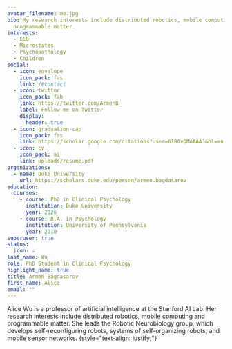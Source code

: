 ```yaml
---
avatar_filename: me.jpg
bio: My research interests include distributed robotics, mobile computing and
  programmable matter.
interests:
  - EEG
  - Microstates
  - Psychopathology
  - Children
social:
  - icon: envelope
    icon_pack: fas
    link: /#contact
  - icon: twitter
    icon_pack: fab
    link: https://twitter.com/ArmenB_
    label: Follow me on Twitter
    display:
      header: true
  - icon: graduation-cap
    icon_pack: fas
    link: https://scholar.google.com/citations?user=6IB0vQMAAAAJ&hl=en
  - icon: cv
    icon_pack: ai
    link: uploads/resume.pdf
organizations:
  - name: Duke University
    url: https://scholars.duke.edu/person/armen.bagdasarov
education:
  courses:
    - course: PhD in Clinical Psychology
      institution: Duke University
      year: 2026
    - course: B.A. in Psychology
      institution: University of Pennsylvania
      year: 2018
superuser: true
status:
  icon: ☕️
last_name: Wu
role: PhD Student in Clinical Psychology
highlight_name: true
title: Armen Bagdasarov
first_name: Alice
email: ""
---
```


Alice Wu is a professor of artificial intelligence at the Stanford AI Lab. Her research interests include distributed robotics, mobile computing and programmable matter. She leads the Robotic Neurobiology group, which develops self-reconfiguring robots, systems of self-organizing robots, and mobile sensor networks.
{style="text-align: justify;"}

